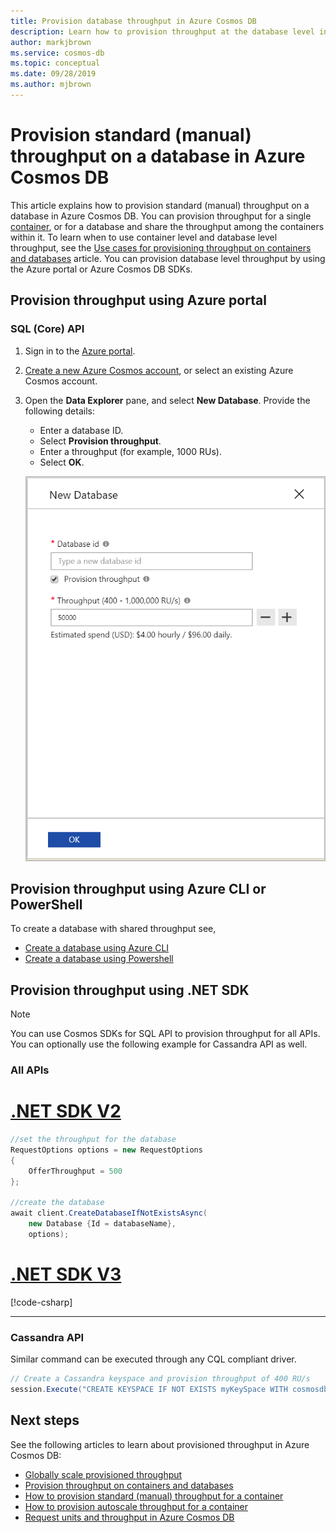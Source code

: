 ```yaml
---
title: Provision database throughput in Azure Cosmos DB
description: Learn how to provision throughput at the database level in Azure Cosmos DB using Azure portal, CLI, PowerShell and various other SDKs. 
author: markjbrown
ms.service: cosmos-db
ms.topic: conceptual
ms.date: 09/28/2019
ms.author: mjbrown
---
```


# Provision standard (manual) throughput on a database in Azure Cosmos DB

This article explains how to provision standard (manual) throughput on a database in Azure Cosmos DB. You can provision throughput for a single [container](how-to-provision-container-throughput.md), or for a database and share the throughput among the containers within it. To learn when to use container level and database level throughput, see the [Use cases for provisioning throughput on containers and databases](set-throughput.md) article. You can provision database level throughput by using the Azure portal or Azure Cosmos DB SDKs.

## Provision throughput using Azure portal

### <a id="portal-sql"></a>SQL (Core) API

1. Sign in to the [Azure portal](https://portal.azure.com/).

1. [Create a new Azure Cosmos account](create-sql-api-dotnet.md#create-account), or select an existing Azure Cosmos account.

1. Open the **Data Explorer** pane, and select **New Database**. Provide the following details:

   * Enter a database ID.
   * Select **Provision throughput**.
   * Enter a throughput (for example, 1000 RUs).
   * Select **OK**.

    ![Screenshot of New Database dialog box](./media/how-to-provision-database-throughput/provision-database-throughput-portal-all-api.png)

## Provision throughput using Azure CLI or PowerShell

To create a database with shared throughput see,

* [Create a database using Azure CLI](manage-with-cli.md#create-a-database-with-shared-throughput)
* [Create a database using Powershell](manage-with-powershell.md#create-db-ru)

## Provision throughput using .NET SDK

> [!Note]
> You can use Cosmos SDKs for SQL API to provision throughput for all APIs. You can optionally use the following example for Cassandra API as well.

### <a id="dotnet-all"></a>All APIs

# [.NET SDK V2](#tab/dotnetv2)

```csharp
//set the throughput for the database
RequestOptions options = new RequestOptions
{
    OfferThroughput = 500
};

//create the database
await client.CreateDatabaseIfNotExistsAsync(
    new Database {Id = databaseName},  
    options);
```

# [.NET SDK V3](#tab/dotnetv3)

[!code-csharp[](~/samples-cosmosdb-dotnet-v3/Microsoft.Azure.Cosmos/tests/Microsoft.Azure.Cosmos.Tests/SampleCodeForDocs/DatabaseDocsSampleCode.cs?name=DatabaseCreateWithThroughput)]

---

### <a id="dotnet-cassandra"></a>Cassandra API

Similar command can be executed through any CQL compliant driver.

```csharp
// Create a Cassandra keyspace and provision throughput of 400 RU/s
session.Execute("CREATE KEYSPACE IF NOT EXISTS myKeySpace WITH cosmosdb_provisioned_throughput=400");
```
 
## Next steps

See the following articles to learn about provisioned throughput in Azure Cosmos DB:

* [Globally scale provisioned throughput](scaling-throughput.md)
* [Provision throughput on containers and databases](set-throughput.md)
* [How to provision standard (manual) throughput for a container](how-to-provision-container-throughput.md)
* [How to provision autoscale throughput for a container](how-to-provision-autoscale-throughput.md)
* [Request units and throughput in Azure Cosmos DB](request-units.md)
